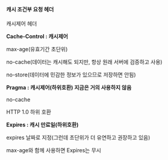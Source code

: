 #### 캐시 조건부 요청 헤더

캐시제어 헤더

**Cache-Control : 캐시제어**

max-age(유효기간 초단위)

no-cache(데이터는 캐시해도 되지만, 항상 원래 서버에 검증하고 사용)

no-store(데이터에 민감한 정보가 있으므로 저장하면 안됨)

**Pragma : 캐시제어(하위호환) 지금은 거의 사용하지 않음**

no-cache

HTTP 1.0 하위 호환

**Expires : 캐시 만료일(하위호환)**

expires 날짜로 지정(그런데 초단위가 더 유연하고 권장하고 있음)

max-age와 함께 사용하면 Expires는 무시
